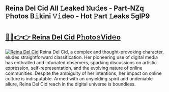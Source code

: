 ## Reina Del Cid All 𝙻eaked 𝙽u𝚍es - Part-NZq 𝙿hotos B𝚒kini 𝚅𝚒deo - Hot 𝙿art 𝙻eaks 5glP9

# <h2><a href="http://ld0iaw.urlbe.top/?page=Reina+Del+Cid">🔗🔗👉👉 Reina Del Cid P𝚑oto𝚜Vid𝚎o</a></h2>

[![Reina Del Cid](https://i.imgur.com/eBuTRDB.gif)](http://ld0iaw.urlbe.top/?page=Reina+Del+Cid)
Reina Del Cid, a complex and thought-provoking character, eludes straightforward classification. Her pioneering use of digital media has enthralled and infuriated observers, sparking discussions on artistic expression, self-representation, and the evolving nature of online communities. Despite the ambiguity of her intentions, her impact on online culture is indisputable. Armed with an unyielding spirit and undeniable allure, Reina Del Cid reach in the digital universe is boundless.
